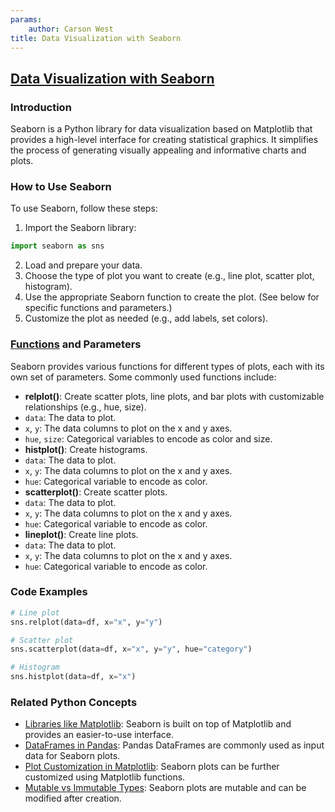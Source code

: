 ```yaml
---
params:
	author: Carson West
title: Data Visualization with Seaborn
--- 
```

## [Data Visualization with Seaborn](./../data-visualization-with-seaborn/)

### Introduction
Seaborn is a Python library for data visualization based on Matplotlib that provides a high-level interface for creating statistical graphics. It simplifies the process of generating visually appealing and informative charts and plots.

### How to Use Seaborn
To use Seaborn, follow these steps:
1. Import the Seaborn library:
```python
import seaborn as sns
```
2. Load and prepare your data.
3. Choose the type of plot you want to create (e.g., line plot, scatter plot, histogram).
4. Use the appropriate Seaborn function to create the plot. (See below for specific functions and parameters.)
5. Customize the plot as needed (e.g., add labels, set colors).

### [Functions](./../functions/) and Parameters
Seaborn provides various functions for different types of plots, each with its own set of parameters. Some commonly used functions include:

- **relplot()**: Create scatter plots, line plots, and bar plots with customizable relationships (e.g., hue, size).
 - `data`: The data to plot.
 - `x`, `y`: The data columns to plot on the x and y axes.
 - `hue`, `size`: Categorical variables to encode as color and size.
- **histplot()**: Create histograms.
 - `data`: The data to plot.
 - `x`, `y`: The data columns to plot on the x and y axes.
 - `hue`: Categorical variable to encode as color.
- **scatterplot()**: Create scatter plots.
 - `data`: The data to plot.
 - `x`, `y`: The data columns to plot on the x and y axes.
 - `hue`: Categorical variable to encode as color.
- **lineplot()**: Create line plots.
 - `data`: The data to plot.
 - `x`, `y`: The data columns to plot on the x and y axes.
 - `hue`: Categorical variable to encode as color.

### Code Examples
```python
# Line plot
sns.relplot(data=df, x="x", y="y")

# Scatter plot
sns.scatterplot(data=df, x="x", y="y", hue="category")

# Histogram
sns.histplot(data=df, x="x")
```

### Related Python Concepts

- [Libraries like Matplotlib](./../libraries-like-matplotlib/): Seaborn is built on top of Matplotlib and provides an easier-to-use interface.
- [DataFrames in Pandas](./../dataframes-in-pandas/): Pandas DataFrames are commonly used as input data for Seaborn plots.
- [Plot Customization in Matplotlib](./../plot-customization-in-matplotlib/): Seaborn plots can be further customized using Matplotlib functions.
- [Mutable vs Immutable Types](./../mutable-vs-immutable-types/): Seaborn plots are mutable and can be modified after creation.
